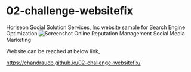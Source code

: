 # 02-challenge-websitefix

Horiseon Social Solution Services, Inc website sample for 
Search Engine Optimization
![Screenshot](./assets/images/search-engine-optimization.jpg)
Online Reputation Management
Social Media Marketing 

Website can be reached at below link,

https://chandraucb.github.io/02-challenge-websitefix/

